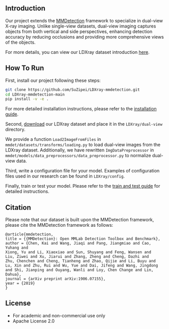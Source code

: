 ## Introduction

Our project extends the [MMDetection](https://github.com/open-mmlab/mmdetection) framework to specialize in dual-view X-ray imaging. Unlike single-view datasets, dual-view imaging captures objects from both vertical and side perspectives, enhancing detection accuracy by reducing occlusions and providing more comprehensive views of the objects.

For more details, you can view our LDXray dataset introduction [here](https://suzipei.github.io/LDXray/).


## How To Run

First, install our project following these steps:

```bash
git clone https://github.com/SuZipei/LDXray-mmdetection.git
cd LDXray-mmdetection-main
pip install -v -e .
```

For more detailed installation instructions, please refer to the [installation guide](https://mmdetection.readthedocs.io/en/latest/get_started.html).

Second, [download](https://www.kaggle.com/datasets/yuzheguocs/LDXray) our LDXray dataset and place it in the `LDXray/dual-view` directory.

We provide a function `Load2ImageFromFiles` in `mmdet/datasets/transforms/loading.py` to load dual-view images from the LDXray dataset. Additionally, we have rewritten `ImgDataPreprocessor` in `mmdet/models/data_preprocessors/data_preprocessor.py` to normalize dual-view data.

Third, write a configuration file for your model. Examples of configuration files used in our research can be found in `LDXray/config`.

Finally, train or test your model. Please refer to the [train and test guide](https://mmdetection.readthedocs.io/en/latest/user_guides/index.html#train-test) for detailed instructions.


## Citation

Please note that our dataset is built upon the MMDetection framework, please cite the MMDetection framework as follows:
```plaintext
@article{mmdetection,
title = {{MMDetection}: Open MMLab Detection Toolbox and Benchmark},
author = {Chen, Kai and Wang, Jiaqi and Pang, Jiangmiao and Cao, Yuhang and
Xiong, Yu and Li, Xiaoxiao and Sun, Shuyang and Feng, Wansen and
Liu, Ziwei and Xu, Jiarui and Zhang, Zheng and Cheng, Dazhi and
Zhu, Chenchen and Cheng, Tianheng and Zhao, Qijie and Li, Buyu and
Lu, Xin and Zhu, Rui and Wu, Yue and Dai, Jifeng and Wang, Jingdong
and Shi, Jianping and Ouyang, Wanli and Loy, Chen Change and Lin, Dahua},
journal = {arXiv preprint arXiv:1906.07155},
year = {2019}
}
```


## License

- For academic and non-commercial use only
- Apache License 2.0
